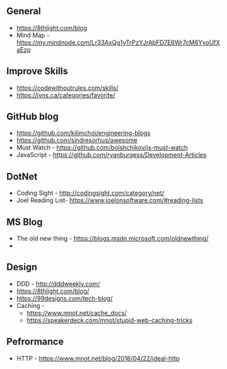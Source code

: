 ## General
* https://8thlight.com/blog
* Mind Map - https://my.mindnode.com/Lr33AxQg1yTrPzYJrAbFD7E6Wr7cM6YyoUfXaEzp

## Improve Skills 
* https://codewithoutrules.com/skills/
* https://jvns.ca/categories/favorite/

## GitHub blog 
* https://github.com/kilimchoi/engineering-blogs
* https://github.com/sindresorhus/awesome
* Must Watch - https://github.com/bolshchikov/js-must-watch
* JavaScript - https://github.com/ryanburgess/Development-Articles

## DotNet
* Coding Sight - http://codingsight.com/category/net/
* Joel Reading List-  https://www.joelonsoftware.com/#reading-lists

## MS Blog
* The old new thing - https://blogs.msdn.microsoft.com/oldnewthing/
* 


## Design
* DDD - http://dddweekly.com/
* https://8thlight.com/blog/
* https://99designs.com/tech-blog/
* Caching - 
  * https://www.mnot.net/cache_docs/
  * https://speakerdeck.com/mnot/stupid-web-caching-tricks

## Pefrormance
* HTTP - https://www.mnot.net/blog/2016/04/22/ideal-http
